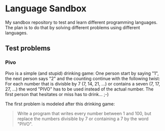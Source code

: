 Language Sandbox
================

My sandbox repository to test and learn different programming languages.
The plan is to do that by solving different problems using different languages.

Test problems
-------------

### Pivo
Pivo is a simple (and stupid) drinking game: One person start by saying "1", 
the next person says "2" and the counting continue with the following twist:
For each number that is divisble by 7 (7, 14, 21, ...) or contains a seven 
(7, 17, 27, ...) the word "PIVO" has to be used instead of the actual number.
The first person that hesitates or miss has to drink...  ;-)

The first problem is modeled after this drinking game:
> Write a program that writes every number between 1 and 100, but replace
the numbers divisible by 7 or containing a 7 by the word "PIVO".
